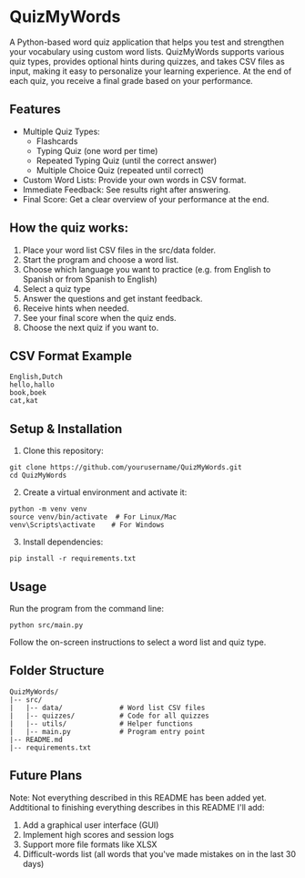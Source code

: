 # QuizMyWords

A Python-based word quiz application that helps you test and strengthen your vocabulary using custom word lists. QuizMyWords supports various quiz types, provides optional hints during quizzes, and takes CSV files as input, making it easy to personalize your learning experience. At the end of each quiz, you receive a final grade based on your performance.


## Features

* Multiple Quiz Types:
  * Flashcards
  * Typing Quiz (one word per time)
  * Repeated Typing Quiz (until the correct answer)
  * Multiple Choice Quiz (repeated until correct)
* Custom Word Lists: Provide your own words in CSV format.
* Immediate Feedback: See results right after answering.
* Final Score: Get a clear overview of your performance at the end.


## How the quiz works:

1. Place your word list CSV files in the src/data folder.
2. Start the program and choose a word list.
3. Choose which language you want to practice (e.g. from English to Spanish or from Spanish to English)
3. Select a quiz type
4. Answer the questions and get instant feedback.
5. Receive hints when needed.
6. See your final score when the quiz ends.
6. Choose the next quiz if you want to.


## CSV Format Example

```
English,Dutch
hello,hallo
book,boek
cat,kat
```

## Setup & Installation

1. Clone this repository:

```
git clone https://github.com/yourusername/QuizMyWords.git
cd QuizMyWords
```

2. Create a virtual environment and activate it:

```
python -m venv venv
source venv/bin/activate  # For Linux/Mac
venv\Scripts\activate    # For Windows
```

3. Install dependencies:

```
pip install -r requirements.txt
```


## Usage

Run the program from the command line:

```
python src/main.py
```
Follow the on-screen instructions to select a word list and quiz type.


## Folder Structure

```
QuizMyWords/
|-- src/
|   |-- data/              # Word list CSV files
|   |-- quizzes/           # Code for all quizzes
|   |-- utils/             # Helper functions
|   |-- main.py            # Program entry point
|-- README.md
|-- requirements.txt
```


## Future Plans

Note: Not everything described in this README has been added yet.
Addtitional to finishing everything describes in this README I'll add:

1. Add a graphical user interface (GUI)
2. Implement high scores and session logs
3. Support more file formats like XLSX
4. Difficult-words list (all words that you've made mistakes on in the last 30 days)
